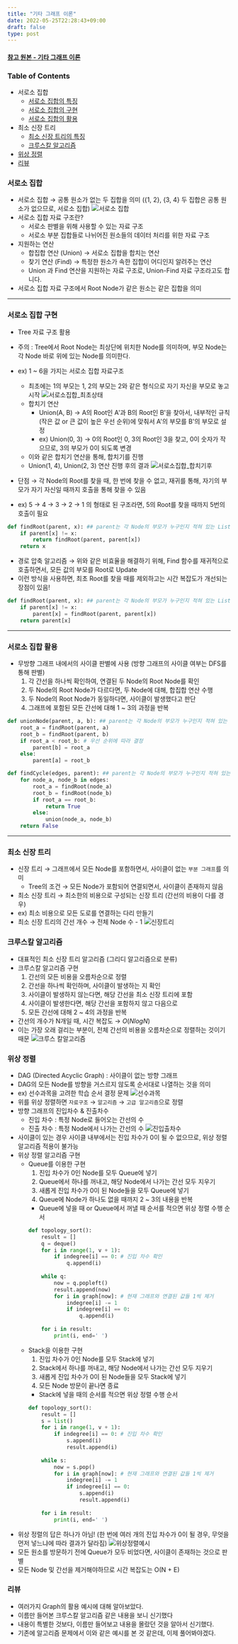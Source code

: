 ```yaml
---
title: "기타 그래프 이론"
date: 2022-05-25T22:28:43+09:00
draft: false
type: post
---
```

#### [참고 원본 - 기타 그래프 이론](https://www.youtube.com/watch?v=aOhhNFTIeFI&list=PLRx0vPvlEmdAghTr5mXQxGpHjWqSz0dgC&index=8)

### Table of Contents
* 서로소 집합
    * [서로소 집합의 특징](#서로소-집합)
    * [서로소 집합의 구현](#서로소-집합-구현)
    * [서로소 집합의 활용](#서로소-집합-활용)
* 최소 신장 트리
    * [최소 신장 트리의 특징](#최소-신장-트리)
    * [크루스칼 알고리즘](#크루스칼-알고리즘)
* [위상 정렬](#위상-정렬)
* [리뷰](#리뷰)


### 서로소 집합
* 서로소 집합 $\rightarrow$ 공통 원소가 없는 두 집합을 의미 ({1, 2}, {3, 4} 두 집합은 공통 원소가 없으므로, 서로소 집합)
![서로소 집합](./graph_theory/서로소.png)
* 서로소 집합 자료 구조란?
    * 서로소 판별을 위해 사용할 수 있는 자료 구조
    * 서로소 부분 집합들로 나뉘어진 원소들의 데이터 처리를 위한 자료 구조
* 지원하는 연산
    * 합집합 연산 (Union) $\rightarrow$ 서로소 집합을 합치는 연산
    * 찾기 연산 (Find) $\rightarrow$ 특정한 원소가 속한 집합이 어디인지 알려주는 연산
    * Union 과 Find 연산을 지원하는 자료 구조로, Union-Find 자료 구조라고도 합니다.
* 서로소 집합 자료 구조에서 Root Node가 같은 원소는 같은 집합을 의미
---
### 서로소 집합 구현
* Tree 자료 구조 활용
* 주의 : Tree에서 Root Node는 최상단에 위치한 Node를 의미하며, 부모 Node는 각 Node 바로 위에 있는 Node를 의미한다.
* ex) 1 ~ 6을 가지는 서로소 집합 자료구조
    * 최초에는 1의 부모는 1, 2의 부모는 2와 같은 형식으로 자기 자신을 부모로 놓고 시작
    ![서로소집합_최초상태](./graph_theory/최초상태.png)
    * 합치기 연산
        * Union(A, B) $\rightarrow$ A의 Root인 A'과 B의 Root인 B'을 찾아서, 내부적인 규칙(작은 값 or 큰 값이 높은 우선 순위)에 맞춰서 A'의 부모를 B'의 부모로 설정
        * ex) Union(0, 3) $\rightarrow$ 0의 Root인 0, 3의 Root인 3을 찾고, 0이 숫자가 작으므로, 3의 부모가 0이 되도록 변경
    * 이와 같은 합치기 연산을 통해, 합치기를 진행
    * Union(1, 4), Union(2, 3) 연산 진행 후의 결과
    ![서로소집합_합치기후](./graph_theory/합치기후.png)


* 단점 $\rightarrow$ 각 Node의 Root를 찾을 때, 한 번에 찾을 수 없고, 재귀를 통해, 자기의 부모가 자기 자신일 때까지 호출을 통해 찾을 수 있음
* ex) 5 $\rightarrow$ 4 $\rightarrow$ 3 $\rightarrow$ 2 $\rightarrow$ 1 의 형태로 된 구조라면, 5의 Root를 찾을 때까지 5번의 호출이 필요 
```python
def findRoot(parent, x): ## parent는 각 Node의 부모가 누구인지 적혀 있는 List, x는 부모를 찾을 Node
    if parent[x] != x:
        return findRoot(parent, parent[x])
    return x
```
* 경로 압축 알고리즘 $\rightarrow$ 위와 같은 비효율을 해결하기 위해, Find 함수를 재귀적으로 호출하면서, 모든 값의 부모를 Root로 Update
* 이런 방식을 사용하면, 최초 Root를 찾을 때를 제외하고는 시간 복잡도가 개선되는 장점이 있음!
```python
def findRoot(parent, x): ## parent는 각 Node의 부모가 누구인지 적혀 있는 List, x는 부모를 찾을 Node
    if parent[x] != x:
        parent[x] = findRoot(parent, parent[x])
    return parent[x]
```
---
### 서로소 집합 활용
* 무방향 그래프 내에서의 사이클 판별에 사용 (방향 그래프의 사이클 여부는 DFS를 통해 판별)
    1. 각 간선을 하나씩 확인하여, 연결된 두 Node의 Root Node를 확인
    2. 두 Node의 Root Node가 다르다면, 두 Node에 대해, 합집합 연산 수행
    3. 두 Node의 Root Node가 동일하다면, 사이클이 발생했다고 판단
    4. 그래프에 포함된 모든 간선에 대해 1 ~ 3의 과정을 반복
```python
def unionNode(parent, a, b): ## parent는 각 Node의 부모가 누구인지 적혀 있는 List, a, b는 합칠 Node
    root_a = findRoot(parent, a)
    root_b = findRoot(parent, b)
    if root_a < root_b: # 우선 순위에 따라 결정
        parent[b] = root_a
    else:
        parent[a] = root_b
```
```python
def findCycle(edges, parent): ## parent는 각 Node의 부모가 누구인지 적혀 있는 List, edges는 각 그래프의 Node 연결에 대한 정보가 있는 List
    for node_a, node_b in edges:
        root_a = findRoot(node_a)
        root_b = findRoot(node_b)
        if root_a == root_b:
            return True
        else:
            union(node_a, node_b)
    return False
```
---
### 최소 신장 트리
* 신장 트리 $\rightarrow$ 그래프에서 모든 Node를 포함하면서, 사이클이 없는 `부분 그래프`를 의미
    * Tree의 조건 $\rightarrow$ 모든 Node가 포함되어 연결되면서, 사이클이 존재하지 않음
* 최소 신장 트리 $\rightarrow$ 최소한의 비용으로 구성되는 신장 트리 (간선의 비용이 다를 경우)
* ex) 최소 비용으로 모든 도로를 연결하는 다리 만들기
* 최소 신장 트리의 간선 개수 $\rightarrow$ 전체 Node 수 - 1
![신장트리](./graph_theory/신장트리.png)

### 크루스칼 알고리즘
* 대표적인 최소 신장 트리 알고리즘 (그리디 알고리즘으로 분류)
* 크루스칼 알고리즘 구현
    1. 간선의 모든 비용을 오름차순으로 정렬
    2. 간선을 하나씩 확인하며, 사이클이 발생하는 지 확인
    3. 사이클이 발생하지 않는다면, 해당 간선을 최소 신장 트리에 포함
    4. 사이클이 발생한다면, 해당 간선을 포함하지 않고 다음으로
    5. 모든 간선에 대해 2 ~ 4의 과정을 반복
* 간선의 개수가 N개일 때, 시간 복잡도 $\rightarrow$ $O(NlogN)$
* 이는 가장 오래 걸리는 부분이, 전체 간선의 비용을 오름차순으로 정렬하는 것이기 때문
![크루스 칼알고리즘](./graph_theory/크루스칼알고리즘.png)

### 위상 정렬
* DAG (Directed Acyclic Graph) : 사이클이 없는 방향 그래프
* DAG의 모든 Node를 방향을 거스르지 않도록 순서대로 나열하는 것을 의미
* ex) 선수과목을 고려한 학습 순서 결정 문제
![선수과목](./graph_theory/선수과목.png)
* 위를 위상 정렬하면 `자료구조` $\rightarrow$ `알고리즘` $\rightarrow$ `고급 알고리즘`으로 정렬
* 방향 그래프의 진입차수 & 진출차수
    * 진입 차수 : 특정 Node로 들어오는 간선의 수
    * 진출 차수 : 특정 Node에서 나가는 간선의 수
![진입출차수](./graph_theory/진입출차수.png)
* 사이클이 있는 경우 사이클 내부에서는 진입 차수가 0이 될 수 없으므로, 위상 정렬 알고리즘 적용이 불가능
* 위상 정렬 알고리즘 구현
    * Queue를 이용한 구현
        1. 진입 차수가 0인 Node를 모두 Queue에 넣기
        2. Queue에서 하나를 꺼내고, 해당 Node에서 나가는 간선 모두 지우기
        3. 새롭게 진입 차수가 0이 된 Node들을 모두 Queue에 넣기
        4. Queue에 Node가 하나도 없을 때까지 2 ~ 3의 내용을 반복
        * Queue에 넣을 때 or Queue에서 꺼낼 때 순서를 적으면 위상 정렬 수행 순서
        ```python
        def topology_sort():
            result = []
            q = deque()
            for i in range(1, v + 1):
                if indegree[i] == 0: # 진입 차수 확인
                    q.append(i)
            
            while q:
                now = q.popleft()
                result.append(now)
                for i in graph[now]: # 현재 그래프와 연결된 값들 1씩 제거
                    indegree[i] -= 1
                    if indegree[i] == 0:
                        q.append(i)
            
            for i in result:
                print(i, end=' ')
        ```
    * Stack을 이용한 구현
        1. 진입 차수가 0인 Node를 모두 Stack에 넣기
        2. Stack에서 하나를 꺼내고, 해당 Node에서 나가는 간선 모두 지우기
        3. 새롭게 진입 차수가 0이 된 Node들을 모두 Stack에 넣기
        4. 모든 Node 방문이 끝나면 종료
        * Stack에 넣을 때의 순서를 적으면 위상 정렬 수행 순서
        ```python
        def topology_sort():
            result = []
            s = list()
            for i in range(1, v + 1):
                if indegree[i] == 0: # 진입 차수 확인
                    s.append(i)
                    result.append(i)
            
            while s:
                now = s.pop()
                for i in graph[now]: # 현재 그래프와 연결된 값들 1씩 제거
                    indegree[i] -= 1
                    if indegree[i] == 0:
                        s.append(i)
                        result.append(i)
            
            for i in result:
                print(i, end=' ')
        ``` 
* 위상 정렬의 답은 하나가 아님! (한 번에 여러 개의 진입 차수가 0이 될 경우, 무엇을 먼저 넣느냐에 따라 결과가 달라짐)
![위상정렬예시](./graph_theory/위상정렬예시.png)
* 모든 원소를 방문하기 전에 Queue가 모두 비었다면, 사이클이 존재하는 것으로 판별
* 모든 Node 및 간선을 제거해야하므로 시간 복잡도는 O(N + E)

### 리뷰
* 여러가지 Graph의 활용 예시에 대해 알아보았다.
* 이름만 들어본 크루스칼 알고리즘 같은 내용을 보니 신기했다
* 내용이 특별한 것보다, 이름만 들어보고 내용을 몰랐던 것을 알아서 신기했다.
* 기존에 알고리즘 문제에서 이와 같은 예시를 본 것 같은데, 이제 풀어봐야겠다.
